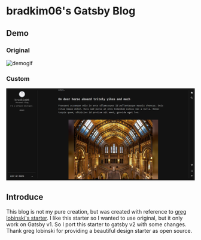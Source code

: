 # bradkim06's Gatsby Blog

## Demo

### Original

![demogif](./static/gatsby-starter-personal-blog.gif)

### Custom

![demoImg](./static/demo-img.png)

## Introduce

This blog is not my pure creation, but was created with reference to <a href="https://github.com/greglobinski/gatsby-starter-personal-blog"> greg lobinski's starter</a>. I like this starter so I wanted to use original, but it only work on Gatsby v1. So I port this starter to gatsby v2 with some changes. Thank greg lobinski for providing a beautiful design starter as open source.
